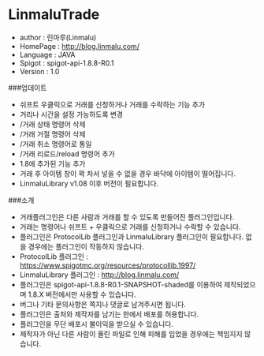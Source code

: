 # LinmaluTrade

 - author : 린마루(Linmalu)
 - HomePage : http://blog.linmalu.com/
 - Language : JAVA
 - Spigot : spigot-api-1.8.8-R0.1
 - Version : 1.0

###업데이트
- 쉬프트 우클릭으로 거래를 신청하거나 거래를 수락하는 기능 추가
- 거리나 시간을 설정 가능하도록 변경
- /거래 상태 명령어 삭제
- /거래 거절 명령어 삭제
- /거래 취소 명령어로 통일
- /거래 리로드/reload 명령어 추가
- 1.8에 추가된 기능 추가
- 거래 후 아이템 창이 꽉 차서 넣을 수 없을 경우 바닥에 아이템이 떨어집니다.
- LinmaluLibrary v1.08 이후 버전이 필요합니다.

###소개
- 거래플러그인은 다른 사람과 거래를 할 수 있도록 만들어진 플러그인입니다.
- 거래는 명령어나 쉬프트 + 우클릭으로 거래를 신청하거나 수락할 수 있습니다.
- 플러그인은 ProtocolLib 플러그인과 LinmaluLibrary 플러그인이 필요합니다. 없을 경우에는 플러그인이 작동하지 않습니다.
- ProtocolLib 플러그인 : https://www.spigotmc.org/resources/protocollib.1997/
- LinmaluLibrary 플러그인 : http://blog.linmalu.com/
- 플러그인은 spigot-api-1.8.8-R0.1-SNAPSHOT-shaded를 이용하여 제작되었으며 1.8.X 버전에서만 사용할 수 있습니다.
- 버그나 기타 문의사항은 쪽지나 댓글로 남겨주시면 됩니다.
- 플러그인은 출처와 제작자를 남기는 한에서 배포를 허용합니다.
- 플러그인을 무단 배포시 불이익을 받으실 수 있습니다.
- 제작자가 아닌 다른 사람이 올린 파일로 인해 피해를 입었을 경우에는 책임지지 않습니다.